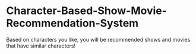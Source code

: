 # Character-Based-Show-Movie-Recommendation-System
Based on characters you like, you will be recommended shows and movies that have similar characters!
